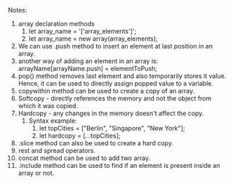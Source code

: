 
Notes:

1. array declaration methods
	1. let array_name = '['array_elements']';
	2. let array_name = new array(array_elements);
2. We can use .push method to insert an element at last position in an array.
3. another way of adding an element in an array is: arrayName[arrayName.push] = elementToPush;
4. pop() method removes last element and also temporarily stores it value. Hence, it can be used to directly assign popped value to a variable.
5. copywithin method can be used to create a copy of an array.
6. Softcopy - directly references the memory and not the object from which it was copied.
7. Hardcopy - any changes in the memory doesn't affect the copy.
	1. Syntax example: 
		1. let topCities = ["Berlin", "Singapore", "New York"];
		2. let hardcopy = [...topCities];
8. .slice method can also be used to create a hard copy.
9. rest and spread operators.
10. concat method can be used to add two array.
11. .include method can be used to find if an element is present inside an array or not.
